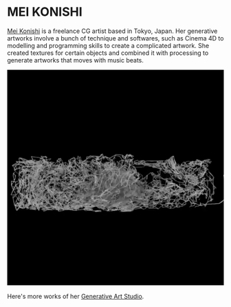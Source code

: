 # MEI KONISHI

[Mei Konishi](https://www.instagram.com/p/CCxT384HizV/?igshid=nms9mg4crkxk) is a freelance CG artist based in Tokyo, Japan. Her generative artworks involve a bunch of technique and softwares, such as Cinema 4D to modelling and programming skills to create a complicated artwork. She created textures for certain objects and combined it with processing to generate artworks that moves with music beats.

![](images/MeiKonishi.png)

Here's more works of her [Generative Art Studio](https://generativeartstudio.tokyo).
